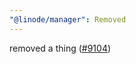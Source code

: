 ```yaml
---
"@linode/manager": Removed
---
```


removed a thing ([#9104](https://github.com/linode/manager/pull/9104))
